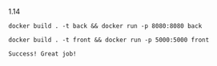 1.14

```console
docker build . -t back && docker run -p 8080:8080 back

docker build . -t front && docker run -p 5000:5000 front
```

```console
Success! Great job!
```